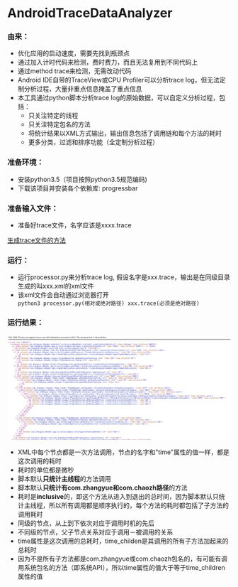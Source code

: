 # AndroidTraceDataAnalyzer
### 由来：
- 优化应用的启动速度，需要先找到瓶颈点
- 通过加入计时代码来检测，费时费力，而且无法复用到不同代码上
- 通过method trace来检测，无需改动代码
- Android IDE自带的TraceView或CPU Profiler可以分析trace log，但无法定制分析过程，大量非重点信息掩盖了重点信息
- 本工具通过python脚本分析trace log的原始数据，可以自定义分析过程，包括：
    - 只关注特定的线程
    - 只关注特定包名的方法
    - 将统计结果以XML方式输出，输出信息包括了调用链和每个方法的耗时
    - 更多分类，过滤和排序功能（全定制分析过程）
    
### 准备环境：
- 安装python3.5（项目按照python3.5规范编码)
- 下载该项目并安装各个依赖库: progressbar

### 准备输入文件：
- 准备好trace文件，名字应该是xxxx.trace 

[生成trace文件的方法](https://developer.android.com/studio/profile/generate-trace-logs)

### 运行：
- 运行processor.py来分析trace log, 假设名字是xxx.trace，输出是在同级目录生成的叫xxx.xml的xml文件
- 该xml文件会自动通过浏览器打开
<br>```python3 processor.py(相对或绝对路径) xxx.trace(必须是绝对路径)```

### 运行结果：
![demo](./demo.png)
- XML中每个节点都是一次方法调用，节点的名字和"time"属性的值一样，都是这次调用的耗时
- 耗时的单位都是微秒
- 脚本默认<b>只统计主线程</b>的方法调用
- 脚本默认<b>只统计有com.zhangyue和com.chaozh路径</b>的方法
- 耗时是<b>inclusive</b>的，即这个方法从进入到退出的总时间，因为脚本默认只统计主线程，所以所有调用都是顺序执行的，每个方法的耗时都包括了子方法的调用耗时
- 同级的节点，从上到下依次对应于调用时机的先后
- 不同级的节点，父子节点关系对应于调用－被调用的关系
- time属性是这次调用的总耗时，time_childen是其调用的所有子方法加起来的总耗时
- 因为不是所有子方法都是com.zhangyue或com.chaozh包名的，有可能有调用系统包名的方法（即系统API），所以time属性的值大于等于time_children属性的值
